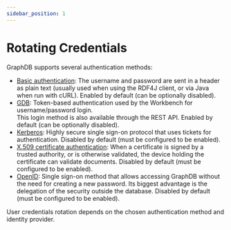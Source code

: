 ```yaml
---
sidebar_position: 1
---
```


# Rotating Credentials

GraphDB supports several authentication methods:

* [Basic authentication](https://graphdb.ontotext.com/documentation/10.3/access-control.html#basic-authentication): 
  The username and password are sent in a header as plain text 
  (usually used when using the RDF4J client, or via Java when run with cURL). Enabled by default (can be optionally disabled).
* [GDB](https://graphdb.ontotext.com/documentation/10.3/access-control.html#gdb-authentication): 
  Token-based authentication used by the Workbench for username/password login.  
  This login method is also available through the REST API. Enabled by default (can be optionally disabled).
* [Kerberos](https://graphdb.ontotext.com/documentation/10.3/access-control.html#kerberos-authentication): 
  Highly secure single sign-on protocol that uses tickets for authentication. 
  Disabled by default (must be configured to be enabled).
* [X.509 certificate authentication](https://graphdb.ontotext.com/documentation/10.3/access-control.html#x-509-certificate-authentication): 
  When a certificate is signed by a trusted authority, or is otherwise validated, 
  the device holding the certificate can validate documents. Disabled by default (must be configured to be enabled).
* [OpenID](https://graphdb.ontotext.com/documentation/10.3/access-control.html#openid-authentication): 
  Single sign-on method that allows accessing GraphDB without the need for creating a new password.
  Its biggest advantage is the delegation of the security outside the database. Disabled by default (must be configured to be enabled).

User credentials rotation depends on the chosen authentication method and identity provider. 